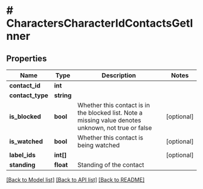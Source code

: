 # # CharactersCharacterIdContactsGetInner

## Properties

Name | Type | Description | Notes
------------ | ------------- | ------------- | -------------
**contact_id** | **int** |  |
**contact_type** | **string** |  |
**is_blocked** | **bool** | Whether this contact is in the blocked list. Note a missing value denotes unknown, not true or false | [optional]
**is_watched** | **bool** | Whether this contact is being watched | [optional]
**label_ids** | **int[]** |  | [optional]
**standing** | **float** | Standing of the contact |

[[Back to Model list]](../../README.md#models) [[Back to API list]](../../README.md#endpoints) [[Back to README]](../../README.md)
